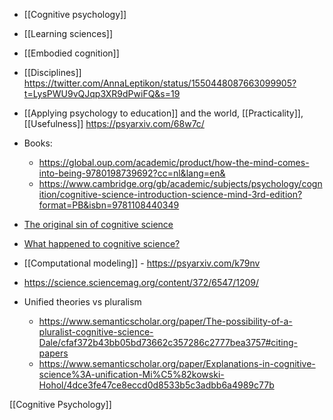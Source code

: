   - [[Cognitive psychology]]
  - [[Learning sciences]]
  - [[Embodied cognition]]

  - [[Disciplines]]
    https://twitter.com/AnnaLeptikon/status/1550448087663099905?t=LysPWU9vQJqp3XR9dPwiFQ&s=19

  -  [[Applying psychology to education]] and the
    world, [[Practicality]],
    [[Usefulness]] https://psyarxiv.com/68w7c/

  - Books:
      - https://global.oup.com/academic/product/how-the-mind-comes-into-being-9780198739692?cc=nl&lang=en&
      - https://www.cambridge.org/gb/academic/subjects/psychology/cognition/cognitive-science-introduction-science-mind-3rd-edition?format=PB&isbn=9781108440349
  - [The original sin of cognitive
    science](https://onlinelibrary.wiley.com/doi/10.1111/j.1756-8765.2012.01195.x)
  - [What happened to cognitive
    science?](https://www.semanticscholar.org/paper/What-happened-to-cognitive-science-N%C3%BA%C3%B1ez-Allen/5320d95ac2223c68128ab7e80270111c476b66ea)
  - [[Computational modeling]] -
    https://psyarxiv.com/k79nv
  - https://science.sciencemag.org/content/372/6547/1209/
  - Unified theories vs pluralism
      - https://www.semanticscholar.org/paper/The-possibility-of-a-pluralist-cognitive-science-Dale/cfaf372b43bb05bd73662c357286c2777bea3757#citing-papers
      - https://www.semanticscholar.org/paper/Explanations-in-cognitive-science%3A-unification-Mi%C5%82kowski-Hohol/4dce3fe47ce8eccd0d8533b5c3adbb6a4989c77b

[[Cognitive Psychology]]
